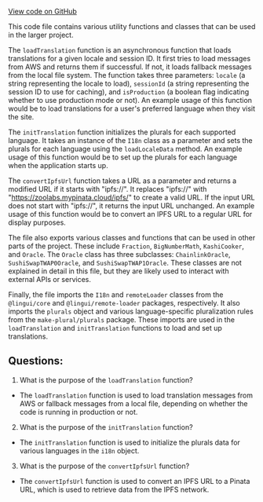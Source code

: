[View code on GitHub](zoo-labs/zoo/blob/master/core/src/entities/index.ts)

This code file contains various utility functions and classes that can be used in the larger project. 

The `loadTranslation` function is an asynchronous function that loads translations for a given locale and session ID. It first tries to load messages from AWS and returns them if successful. If not, it loads fallback messages from the local file system. The function takes three parameters: `locale` (a string representing the locale to load), `sessionId` (a string representing the session ID to use for caching), and `isProduction` (a boolean flag indicating whether to use production mode or not). An example usage of this function would be to load translations for a user's preferred language when they visit the site.

The `initTranslation` function initializes the plurals for each supported language. It takes an instance of the `I18n` class as a parameter and sets the plurals for each language using the `loadLocaleData` method. An example usage of this function would be to set up the plurals for each language when the application starts up.

The `convertIpfsUrl` function takes a URL as a parameter and returns a modified URL if it starts with "ipfs://". It replaces "ipfs://" with "https://zoolabs.mypinata.cloud/ipfs/" to create a valid URL. If the input URL does not start with "ipfs://", it returns the input URL unchanged. An example usage of this function would be to convert an IPFS URL to a regular URL for display purposes.

The file also exports various classes and functions that can be used in other parts of the project. These include `Fraction`, `BigNumberMath`, `KashiCooker`, and `Oracle`. The `Oracle` class has three subclasses: `ChainlinkOracle`, `SushiSwapTWAP0Oracle`, and `SushiSwapTWAP1Oracle`. These classes are not explained in detail in this file, but they are likely used to interact with external APIs or services.

Finally, the file imports the `I18n` and `remoteLoader` classes from the `@lingui/core` and `@lingui/remote-loader` packages, respectively. It also imports the `plurals` object and various language-specific pluralization rules from the `make-plural/plurals` package. These imports are used in the `loadTranslation` and `initTranslation` functions to load and set up translations.
## Questions: 
 1. What is the purpose of the `loadTranslation` function?
- The `loadTranslation` function is used to load translation messages from AWS or fallback messages from a local file, depending on whether the code is running in production or not.

2. What is the purpose of the `initTranslation` function?
- The `initTranslation` function is used to initialize the plurals data for various languages in the `i18n` object.

3. What is the purpose of the `convertIpfsUrl` function?
- The `convertIpfsUrl` function is used to convert an IPFS URL to a Pinata URL, which is used to retrieve data from the IPFS network.